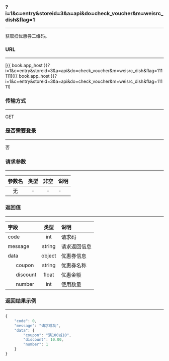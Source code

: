 ### ?i=1&c=entry&storeid=3&a=api&do=check_voucher&m=weisrc_dish&flag=1

---

获取扫优惠券二维码。

### URL

---

[{{ book.app_host }}?i=1&c=entry&storeid=3&a=api&do=check_voucher&m=weisrc_dish&flag=111111]({{ book.app_host }}?i=1&c=entry&storeid=3&a=api&do=check_voucher&m=weisrc_dish&flag=11111)

### 传输方式

---

GET

### 是否需要登录

---

否


### 请求参数

---

| 参数名 | 类型 | 非空 | 说明 |
| :---: | :---: | :---: | :--- |
| 无 | - | - | - |


### 返回值

---

| 字段 | 类型 | 说明 |
| :--- | :---: | :--- |
| code | int | 请求码 |
| message | string | 请求返回信息 |
| data  | object | 优惠券信息 |
|&nbsp;&nbsp;&nbsp;&nbsp;&nbsp;&nbsp;coupon | string | 优惠券名称 |
|&nbsp;&nbsp;&nbsp;&nbsp;&nbsp;&nbsp;discount | float | 优惠金额 |
|&nbsp;&nbsp;&nbsp;&nbsp;&nbsp;&nbsp;number | int | 使用数量 |

### 返回结果示例

---

``` js
{
    "code": 0,
    "message": "请求成功",
    "data": {
        "coupon": "满100减10",
        "discount": 10.00,
        "number": 1
    }
}
```